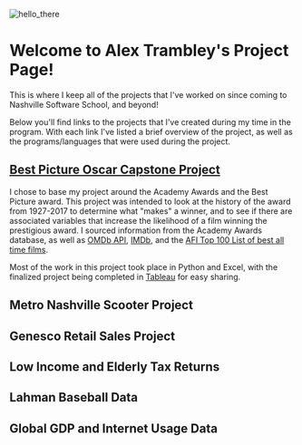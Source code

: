 ![hello_there](https://user-images.githubusercontent.com/52726255/70366689-c9ceff00-185e-11ea-807d-17c33df4c93f.jpg)

# Welcome to Alex Trambley's Project Page!

This is where I keep all of the projects that I've worked on since coming to Nashville Software School, and beyond!

Below you'll find links to the projects that I've created during my time in the program. With each link I've listed a brief overview of the project, as well as the programs/languages that were used during the project.


## [Best Picture Oscar Capstone Project](https://public.tableau.com/profile/alex.trambley#!/vizhome/alex_trambley_oscars_capstone/RuntimeWinners?publish=yes)

I chose to base my project around the Academy Awards and the Best Picture award. This project was intended to look at the history of the award from 1927-2017 to determine what "makes" a winner, and to see if there are associated variables that increase the likelihood of a film winning the prestigious award. I sourced information from the Academy Awards database, as well as [OMDb API](http://www.omdbapi.com/), [IMDb](https://www.imdb.com/), and the [AFI Top 100 List of best all time films](https://www.afi.com/afis-100-years-100-movies-10th-anniversary-edition/).

Most of the work in this project took place in Python and Excel, with the finalized project being completed in [Tableau](https://public.tableau.com/profile/alex.trambley#!/vizhome/alex_trambley_oscars_capstone/RuntimeWinners?publish=yes) for easy sharing.

## Metro Nashville Scooter Project

## Genesco Retail Sales Project

## Low Income and Elderly Tax Returns

## Lahman Baseball Data

## Global GDP and Internet Usage Data
